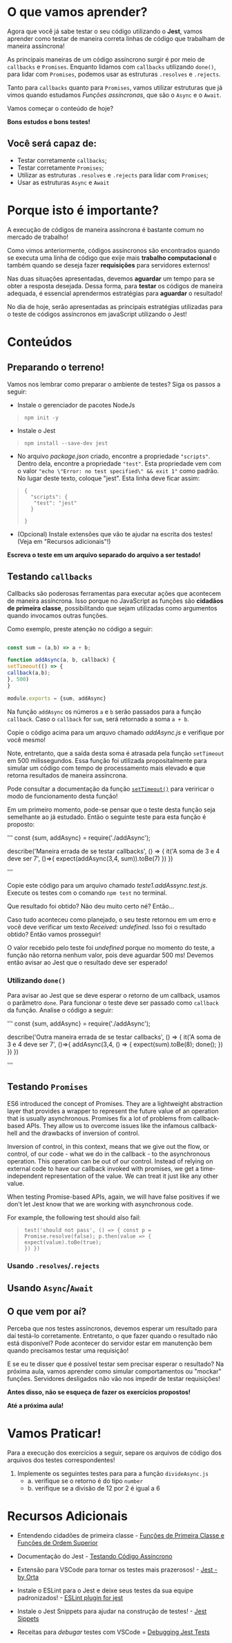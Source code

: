 # O que vamos aprender?

Agora que você já sabe testar o seu código utilizando o **Jest**, vamos aprender como testar de maneira correta linhas de código que trabalham de maneira assíncrona!

As principais maneiras de um código assíncrono surgir é por meio de `callbacks` e `Promises`. Enquanto lidamos com `callbacks` utilizando `done()`, para lidar com `Promises`, podemos usar as estruturas `.resolves` e `.rejects`.

Tanto para `callbacks` quanto para `Promises`, vamos utilizar estruturas que já vimos quando estudamos _Funções assíncronas_, que são o `Async` e o `Await`.

Vamos começar o conteúdo de hoje?

**Bons estudos e bons testes!**

## Você será capaz de:

- Testar corretamente `callbacks`;
- Testar corretamente `Promises`;
- Utilizar as estruturas `.resolves` e `.rejects` para lidar com `Promises`;
- Usar as estruturas `Async` e `Await`

# Porque isto é importante?

A execução de códigos de maneira assíncrona é bastante comum no mercado de trabalho!

Como vimos anteriormente, códigos assíncronos são encontrados quando se executa uma linha de código que exije mais **trabalho computacional** e também quando se deseja fazer **requisições** para servidores externos!

Nas duas situações apresentadas, devemos **aguardar** um tempo para se obter a resposta desejada. Dessa forma, para **testar** os códigos de maneira adequada, é essencial aprendermos estratégias para **aguardar** o resultado!

No dia de hoje, serão apresentadas as principais estratégias utilizadas para o teste de códigos assíncronos em javaScript utilizando o Jest!

# Conteúdos

## Preparando o terreno!

Vamos nos lembrar como preparar o ambiente de testes? Siga os passos a seguir:

- Instale o gerenciador de pacotes NodeJs

> `npm init -y`

- Instale o Jest

> `npm install --save-dev jest`

- No arquivo _package.json_ criado, encontre a propriedade `"scripts"`. Dentro dela, encontre a propriedade `"test"`. Esta propriedade vem com o valor `"echo \"Error: no test specified\" && exit 1"` como padrão. No lugar deste texto, coloque "jest". Esta linha deve ficar assim:

> <code>{<br> &nbsp;"scripts": {<br> &nbsp;&nbsp;"test": "jest" <br> &nbsp;}<br>
> }</code>

- (Opcional) Instale extensões que vão te ajudar na escrita dos testes! (Veja em "Recursos adicionais"!)

**Escreva o teste em um arquivo separado do arquivo a ser testado!**

## Testando `callbacks`

Callbacks são poderosas ferramentas para executar ações que acontecem de maneira assíncrona. Isso porque no JavaScript as funções são **cidadãos de primeira classe**, possibilitando que sejam utilizadas como argumentos quando invocamos outras funções.

Como exemplo, preste atenção no código a seguir:

```javascript

const sum = (a,b) => a + b;

function addAsync(a, b, callback) {
setTimeout(() => {
callback(a,b);
}, 500)
}

module.exports = {sum, addAsync}

```

Na função `addAsync` os números `a` e `b` serão passados para a função `callback`. Caso o `callback` for `sum`, será retornado a soma `a + b`.

Copie o código acima para um arquvo chamado _addAsync.js_ e verifique por você mesmo!

Note, entretanto, que a saída desta soma é atrasada pela função `setTimeout` em 500 milissegundos. Essa função foi utilizada propositalmente para simular um código com tempo de processamento mais elevado **e** que retorna resultados de maneira assíncrona.

Pode consultar a documentação da função [`setTimeout()`](https://developer.mozilla.org/en-US/docs/Web/API/setTimeout) para veriricar o modo de funcionamento desta função!

Em um primeiro momento, pode-se pensar que o teste desta função seja semelhante ao já estudado. Então o seguinte teste para esta função é proposto:

'''
const {sum, addAsync} = require('./addAsync');

describe('Maneira errada de se testar callbacks', () => {
it('A soma de 3 e 4 deve ser 7', ()=>{
expect(addAsync(3,4, sum)).toBe(7)
})
})

'''

Copie este código para um arquivo chamado _teste1.addAssync.test.js_. Execute os testes com o comando `npm test` no terminal.

Que resultado foi obtido? Não deu muito certo né? Então...

Caso tudo aconteceu como planejado, o seu teste retornou em um erro e você deve verificar um texto _Received: undefined_. Isso foi o resultado obtido? Então vamos prosseguir!

O valor recebido pelo teste foi _undefined_ porque no momento do teste, a função não retorna nenhum valor, pois deve aguardar 500 ms! Devemos então avisar ao Jest que o resultado deve ser esperado!

### Utilizando `done()`

Para avisar ao Jest que se deve esperar o retorno de um callback, usamos o parâmetro `done`. Para funcionar o teste deve ser passado como `callback` da função. Analise o código a seguir:

'''
const {sum, addAsync} = require('./addAsync');

describe('Outra maneira errada de se testar callbacks', () => {
it('A soma de 3 e 4 deve ser 7', ()=>{
addAsync(3,4, () => {
expect(sum).toBe(8);
done();
})
})
})

'''

## Testando `Promises`

ES6 introduced the concept of Promises. They are a lightweight abstraction layer that provides a wrapper to represent the future value of an operation that is usually asynchronous. Promises fix a lot of problems from callback-based APIs. They allow us to overcome issues like the infamous callback-hell and the drawbacks of inversion of control.

Inversion of control, in this context, means that we give out the flow, or control, of our code - what we do in the callback - to the asynchronous operation. This operation can be out of our control. Instead of relying on external code to have our callback invoked with promises, we get a time-independent representation of the value. We can treat it just like any other value.

When testing Promise-based APIs, again, we will have false positives if we don't let Jest know that we are working with asynchronous code.

For example, the following test should also fail:

> <code>test('should not pass', () => {
> const p = Promise.resolve(false);
> p.then(value => {
> expect(value).toBe(true);
> })
> })</code>

### Usando `.resolves`/`.rejects`

## Usando `Async`/`Await`

## O que vem por aí?

Perceba que nos testes assíncronos, devemos esperar um resultado para daí testá-lo corretamente. Entretanto, o que fazer quando o resultado não está disponível? Pode acontecer do servidor estar em manutenção bem quando precisamos testar uma requisição!

E se eu te disser que é possível testar sem precisar esperar o resultado? Na próxima aula, vamos aprender como simular comportamentos ou "mockar" funções. Servidores desligados não vão nos impedir de testar requisições!

**Antes disso, não se esqueça de fazer os exercícios propostos!**

**Até a próxima aula!**

# Vamos Praticar!

Para a execução dos exercícios a seguir, separe os arquivos de código dos arquivos dos testes correspondentes!

1. Implemente os seguintes testes para para a função `divideAsync.js`
   - a. verifique se o retorno é do tipo `number`
   - b. verifique se a divisão de 12 por 2 é igual a 6

# Recursos Adicionais

- Entendendo cidadões de primeira classe - [Funções de Primeira Classe e Funções de Ordem Superior](https://hcode.com.br/blog/prog-funcional-funcao-primeira-classe)

- Documentação do Jest - [Testando Código Assíncrono](https://jestjs.io/pt-BR/docs/asynchronous)

- Extensão para VSCode para tornar os testes mais prazerosos! - [Jest - by Orta](https://marketplace.visualstudio.com/items?itemName=Orta.vscode-jest)

- Instale o ESLint para o Jest e deixe seus testes da sua equipe padronizados! - [ESLint plugin for jest](https://github.com/jest-community/eslint-plugin-jest)

- Instale o Jest Snippets para ajudar na construção de testes! - [Jest Sippets](https://marketplace.visualstudio.com/items?itemName=andys8.jest-snippets)

- Receitas para _debugar_ testes com VSCode = [Debugging Jest Tests](https://github.com/microsoft/vscode-recipes/tree/master/debugging-jest-tests)
